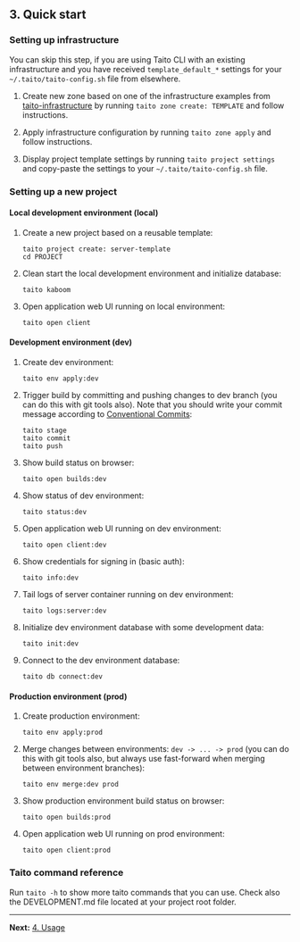 ## 3. Quick start

### Setting up infrastructure

You can skip this step, if you are using Taito CLI with an existing infrastructure and you have received `template_default_*` settings for your `~/.taito/taito-config.sh` file from elsewhere.

1. Create new zone based on one of the infrastructure examples from [taito-infrastructure](https://github.com/TaitoUnited/taito-infrastructure/tree/master/templates) by running `taito zone create: TEMPLATE` and follow instructions.

2. Apply infrastructure configuration by running `taito zone apply` and follow instructions.

3. Display project template settings by running `taito project settings` and copy-paste the settings to your `~/.taito/taito-config.sh` file.

### Setting up a new project

#### Local development environment (local)

1. Create a new project based on a reusable template:

    ```shell
    taito project create: server-template
    cd PROJECT
    ```

2. Clean start the local development environment and initialize database:

    ```shell
    taito kaboom
    ```

3. Open application web UI running on local environment:

    ```shell
    taito open client
    ```

#### Development environment (dev)

1. Create dev environment:

    ```shell
    taito env apply:dev
    ```

2. Trigger build by committing and pushing changes to dev branch (you can do this with git tools also). Note that you should write your commit message according to [Conventional Commits](https://www.conventionalcommits.org):

    ```shell
    taito stage
    taito commit
    taito push
    ```

3. Show build status on browser:

    ```shell
    taito open builds:dev
    ```

4. Show status of dev environment:

    ```shell
    taito status:dev
    ```

5. Open application web UI running on dev environment:

    ```shell
    taito open client:dev
    ```

6. Show credentials for signing in (basic auth):

    ```shell
    taito info:dev
    ```

7. Tail logs of server container running on dev environment:

    ```shell
    taito logs:server:dev
    ```

8. Initialize dev environment database with some development data:

    ```shell
    taito init:dev
    ```

9. Connect to the dev environment database:

    ```shell
    taito db connect:dev
    ```

#### Production environment (prod)

1. Create production environment:

    ```shell
    taito env apply:prod
    ```

2. Merge changes between environments: `dev -> ... -> prod` (you can do this with git tools also, but always use fast-forward when merging between environment branches):

    ```shell
    taito env merge:dev prod
    ```

3. Show production environment build status on browser:

    ```shell
    taito open builds:prod
    ```

4. Open application web UI running on prod environment:

    ```shell
    taito open client:prod
    ```

### Taito command reference

Run `taito -h` to show more taito commands that you can use. Check also the DEVELOPMENT.md file located at your project root folder.

---

**Next:** [4. Usage](04-usage)
